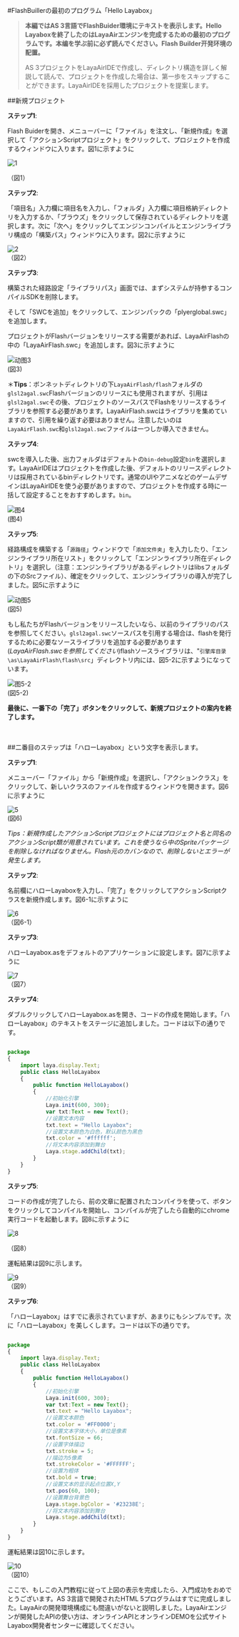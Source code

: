 #FlashBuillerの最初のプログラム「Hello Layabox」

>**本編ではAS 3言語でFlashBuider環境にテキストを表示します。Hello Layaboxを終了したのはLayaAirエンジンを完成するための最初のプログラムです。本编を学ぶ前に必ず読んでください。Flash Builder开発环境の配置。**
>
>AS 3プロジェクトをLayaAirIDEで作成し、ディレクトリ構造を詳しく解説して読んで、プロジェクトを作成した場合は、第一歩をスキップすることができます。LayaAirIDEを採用したプロジェクトを提案します。
>



##新規プロジェクト

**ステップ1**:

Flash Buiderを開き、メニューバーに「ファイル」を注文し、「新規作成」を選択して「アクションScriptプロジェクト」をクリックして、プロジェクトを作成するウィンドウに入ります。図1に示すように

![1](img/1.jpg)<br />

（図1）



**ステップ2**:

「項目名」入力欄に項目名を入力し、「フォルダ」入力欄に項目格納ディレクトリを入力するか、「ブラウズ」をクリックして保存されているディレクトリを選択します。次に「次へ」をクリックしてエンジンコンパイルとエンジンライブラリ構成の「構築パス」ウィンドウに入ります。図2に示すように

![2](img/2.jpg)<br/>
（図2）



**ステップ3**:

構築された経路設定「ライブラリパス」画面では、まずシステムが持参するコンパイルSDKを削除します。

そして「SWCを追加」をクリックして、エンジンパックの「plyerglobal.swc」を追加します。

プロジェクトがFlashバージョンをリリースする需要があれば、LayaAirFlashの中の「LayaAirFlash.swc」を追加します。図3に示すように

![动图3](img/3.gif)<br/>(図3)



＊**Tips**：ボンネットディレクトリの下`LayaAirFlash/flash`フォルダの`glsl2agal.swc`Flashバージョンのリリースにも使用されますが、引用は`glsl2agal.swc`その後、プロジェクトのソースパスでFlashをリリースするライブラリを参照する必要があります。LayaAirFlash.swcはライブラリを集めていますので、引用を繰り返す必要はありません。注意したいのは`LayaAirFlash.swc`和`glsl2agal.swc`ファイルは一つしか導入できません。



**ステップ4**:

swcを導入した後、出力フォルダはデフォルトの`bin-debug`設定`bin`を選択します。LayaAirIDEはプロジェクトを作成した後、デフォルトのリリースディレクトリは採用されているbinディレクトリです。通常のUIやアニメなどのゲームデザインはLayaAirIDEを使う必要がありますので、プロジェクトを作成する時に一括して設定することをおすすめします。`bin`。

![图4](img/4.png) <br /> (图4)




**ステップ5**:

経路構成を構築する「`源路径`」ウィンドウで「`添加文件夹`」を入力したり、「エンジンライブラリ所在リスト」をクリックして「エンジンライブラリ所在ディレクトリ」を選択し（注意：エンジンライブラリがあるディレクトリはlibsフォルダの下のSrcファイル）、確定をクリックして、エンジンライブラリの導入が完了しました。図5に示すように

![动图5](img/5.gif)<br/>(図5)

もし私たちがFlashバージョンをリリースしたいなら、以前のライブラリのパスを参照してください。`glsl2agal.swc`ソースパスを引用する場合は、flashを発行するために必要なソースライブラリを追加する必要があります(*LayaAirFlash.swcを参照してください*)flashソースライブラリは、"`引擎库目录\as\LayaAirFlash\flash\src`」ディレクトリ内には、図5-2に示すようになっています。

![图5-2](img/5-2.png)<br/>(図5-2)



**最後に、一番下の「完了」ボタンをクリックして、新規プロジェクトの案内を終了します。**

　　



##二番目のステップは「ハローLayabox」という文字を表示します。

**ステップ1**:

メニューバー「ファイル」から「新規作成」を選択し、「アクションクラス」をクリックして、新しいクラスのファイルを作成するウィンドウを開きます。図6に示すように

![5](img/5.jpg)<br/>(図6)



*Tips：新規作成したアクションScriptプロジェクトにはプロジェクト名と同名のアクションScript類が用意されています。これを使うなら中のSpriteパッケージを削除しなければなりません。Flash元のカバンなので、削除しないとエラーが発生します。*



**ステップ2**:

名前欄にハローLayaboxを入力し、「完了」をクリックしてアクションScriptクラスを新規作成します。図6-1に示すように

![6](img/6.jpg)<br/>
（図6-1）



**ステップ3**:

ハローLayabox.asをデフォルトのアプリケーションに設定します。図7に示すように

![7](img/7.jpg)<br/>
（図7）



**ステップ4**:

ダブルクリックしてハローLayabox.asを開き、コードの作成を開始します。「ハローLayabox」のテキストをステージに追加しました。コードは以下の通りです。


```typescript

package
{
	import laya.display.Text;
	public class HelloLayabox
	{
		public function HelloLayabox()
		{
			//初始化引擎
			Laya.init(600, 300);
			var txt:Text = new Text();
			//设置文本内容
			txt.text = "Hello Layabox";
			//设置文本颜色为白色，默认颜色为黑色
			txt.color = '#ffffff';
			//将文本内容添加到舞台 
			Laya.stage.addChild(txt);
		}
	}
}
```




**ステップ5**:

コードの作成が完了したら、前の文章に配置されたコンパイラを使って、ボタンをクリックしてコンパイルを開始し、コンパイルが完了したら自動的にchrome実行コードを起動します。図8に示すように

![8](img/8.jpg)<br/>

（図8）


運転結果は図9に示します。

![9](img/9.jpg)<br/>
（図9）



**ステップ6**:

「ハローLayabox」はすでに表示されていますが、あまりにもシンプルです。次に「ハローLayabox」を美しくします。コードは以下の通りです。


```typescript

package
{
	import laya.display.Text;
	public class HelloLayabox
	{
		public function HelloLayabox()
		{
			//初始化引擎
			Laya.init(600, 300);
			var txt:Text = new Text();
			txt.text = "Hello Layabox";
			//设置文本颜色   
			txt.color = '#FF0000';
			//设置文本字体大小，单位是像素   
			txt.fontSize = 66;
			//设置字体描边   
			txt.stroke = 5;
			//描边为5像素   
			txt.strokeColor = '#FFFFFF';
			//设置为粗体   
			txt.bold = true;
			//设置文本的显示起点位置X,Y   
			txt.pos(60, 100);
			//设置舞台背景色   
			Laya.stage.bgColor = '#23238E';
			//将文本内容添加到舞台   
			Laya.stage.addChild(txt);
		}
	}
}
```




運転結果は図10に示します。

![10](img/10.jpg)<br/>
（図10）



ここで、もしこの入門教程に従って上図の表示を完成したら、入門成功をおめでとうございます。AS 3言語で開発されたHTML 5プログラムはすでに完成しました。LayaAirの開発環境構成にも間違いがないと説明しました。LayaAirエンジンが開発したAPIの使い方は、オンラインAPIとオンラインDEMOを公式サイトLayabox開発者センターに確認してください。